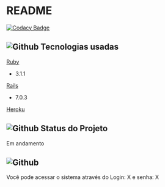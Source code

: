# README

[![Codacy Badge](https://app.codacy.com/project/badge/Grade/4047324c0e9149a8bce4d21c7d8145a0)](https://www.codacy.com/gh/diasisaac/sistema-avaliacao/dashboard?utm_source=github.com&amp;utm_medium=referral&amp;utm_content=diasisaac/sistema-avaliacao&amp;utm_campaign=Badge_Grade)

## ![Github](https://github.githubassets.com/images/icons/emoji/unicode/1f6e0.png) Tecnologias usadas

[Ruby](https://www.ruby-lang.org/pt/)
*   3.1.1

[Rails](https://rubyonrails.org)
*   7.0.3

[Heroku](https://young-escarpment-40079.herokuapp.com/)

## ![Github](https://github.githubassets.com/images/icons/emoji/unicode/1f6a7.png) Status do Projeto

Em andamento

## ![Github](https://github.githubassets.com/images/icons/emoji/unicode/2328.png) 

Você pode acessar o sistema através do Login: X e senha: X  
